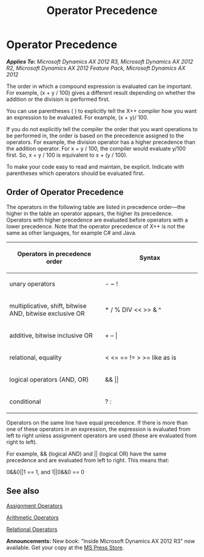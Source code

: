 ﻿---
title: Operator Precedence
TOCTitle: Operator Precedence
ms:assetid: 40982da8-ba43-456c-8838-dbae44a57270
ms:mtpsurl: https://msdn.microsoft.com/en-us/library/Aa594120(v=AX.60)
ms:contentKeyID: 35242946
ms.date: 08/19/2015
mtps_version: v=AX.60
---

# Operator Precedence 


_**Applies To:** Microsoft Dynamics AX 2012 R3, Microsoft Dynamics AX 2012 R2, Microsoft Dynamics AX 2012 Feature Pack, Microsoft Dynamics AX 2012_

The order in which a compound expression is evaluated can be important. For example, (x + y / 100) gives a different result depending on whether the addition or the division is performed first.

You can use parentheses ( ) to explicitly tell the X++ compiler how you want an expression to be evaluated. For example, (x + y)/ 100.

If you do not explicitly tell the compiler the order that you want operations to be performed in, the order is based on the precedence assigned to the operators. For example, the division operator has a higher precedence than the addition operator. For x + y / 100, the compiler would evaluate y/100 first. So, x + y / 100 is equivalent to x + (y / 100).

To make your code easy to read and maintain, be explicit. Indicate with parentheses which operators should be evaluated first.

## Order of Operator Precedence

The operators in the following table are listed in precedence order—the higher in the table an operator appears, the higher its precedence. Operators with higher precedence are evaluated before operators with a lower precedence. Note that the operator precedence of X++ is not the same as other languages, for example C\# and Java.

<table>
<colgroup>
<col style="width: 50%" />
<col style="width: 50%" />
</colgroup>
<thead>
<tr class="header">
<th><p>Operators in precedence order</p></th>
<th><p>Syntax</p></th>
</tr>
</thead>
<tbody>
<tr class="odd">
<td><p>unary operators</p></td>
<td><p>- ~ !</p></td>
</tr>
<tr class="even">
<td><p>multiplicative, shift, bitwise AND, bitwise exclusive OR</p></td>
<td><p>* / % DIV &lt;&lt; &gt;&gt; &amp; ^</p></td>
</tr>
<tr class="odd">
<td><p>additive, bitwise inclusive OR</p></td>
<td><p>+ – |</p></td>
</tr>
<tr class="even">
<td><p>relational, equality</p></td>
<td><p>&lt; &lt;= == != &gt; &gt;= like as is</p></td>
</tr>
<tr class="odd">
<td><p>logical operators (AND, OR)</p></td>
<td><p>&amp;&amp; ||</p></td>
</tr>
<tr class="even">
<td><p>conditional</p></td>
<td><p>? :</p></td>
</tr>
</tbody>
</table>


Operators on the same line have equal precedence. If there is more than one of these operators in an expression, the expression is evaluated from left to right unless assignment operators are used (these are evaluated from right to left).

For example, && (logical AND) and || (logical OR) have the same precedence and are evaluated from left to right. This means that:

0&&0||1 == 1, and 1||0&&0 == 0

## See also

[Assignment Operators](assignment-operators.md)

[Arithmetic Operators](arithmetic-operators.md)

[Relational Operators](relational-operators.md)

  
**Announcements:** New book: "Inside Microsoft Dynamics AX 2012 R3" now available. Get your copy at the [MS Press Store](https://www.microsoftpressstore.com/store/inside-microsoft-dynamics-ax-2012-r3-9780735685109).

